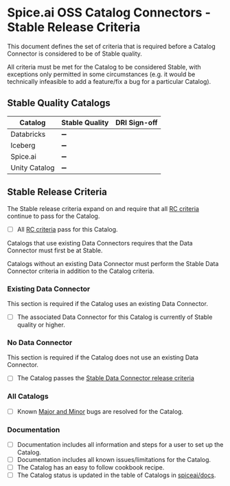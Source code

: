 # Spice.ai OSS Catalog Connectors - Stable Release Criteria

This document defines the set of criteria that is required before a Catalog Connector is considered to be of Stable quality.

All criteria must be met for the Catalog to be considered Stable, with exceptions only permitted in some circumstances (e.g. it would be technically infeasible to add a feature/fix a bug for a particular Catalog).

## Stable Quality Catalogs

| Catalog       | Stable Quality | DRI Sign-off |
| ------------- | -------------- | ------------ |
| Databricks    | ➖             |              |
| Iceberg       | ➖             |              |
| Spice.ai      | ➖             |              |
| Unity Catalog | ➖             |              |

## Stable Release Criteria

The Stable release criteria expand on and require that all [RC criteria](./rc.md) continue to pass for the Catalog.

- [ ] All [RC criteria](./rc.md) pass for this Catalog.

Catalogs that use existing Data Connectors requires that the Data Connector must first be at Stable.

Catalogs without an existing Data Connector must perform the Stable Data Connector criteria in addition to the Catalog criteria.

### Existing Data Connector

This section is required if the Catalog uses an existing Data Connector.

- [ ] The associated Data Connector for this Catalog is currently of Stable quality or higher.

### No Data Connector

This section is required if the Catalog does not use an existing Data Connector.

- [ ] The Catalog passes the [Stable Data Connector release criteria](../connectors/stable.md)

### All Catalogs

- [ ] Known [Major and Minor](../definitions.md) bugs are resolved for the Catalog.

### Documentation

- [ ] Documentation includes all information and steps for a user to set up the Catalog.
- [ ] Documentation includes all known issues/limitations for the Catalog.
- [ ] The Catalog has an easy to follow cookbook recipe.
- [ ] The Catalog status is updated in the table of Catalogs in [spiceai/docs](https://github.com/spiceai/docs).
